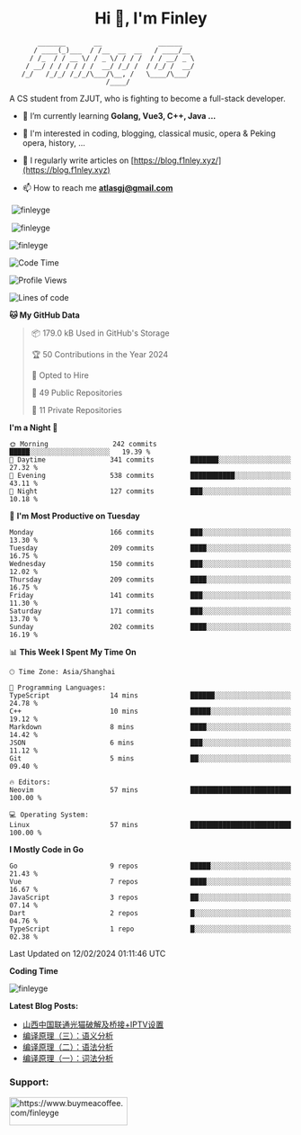 <h1 align="center">Hi 👋, I'm Finley</h1>

```text
       _______       __              ______   
      / ____(_)___  / /__  __  __   / ____/__ 
     / /_  / / __ \/ / _ \/ / / /  / / __/ _ \
    / __/ / / / / / /  __/ /_/ /  / /_/ /  __/
   /_/   /_/_/ /_/_/\___/\__, /   \____/\___/
                        /____/                
```

<p align="left">

A CS student from ZJUT,
who is fighting to become a full-stack developer.

</p>

<p align="left">

- 🌱 I’m currently learning **Golang, Vue3, C++, Java ...**

- 🧠 I'm interested in coding, blogging, classical music, opera & Peking opera, history, ...

- 📝 I regularly write articles on [https://blog.f1nley.xyz/](https://blog.f1nley.xyz)

- 📫 How to reach me **atlasgj@gmail.com**

</p>

<p>&nbsp;<img align="center" src="https://github-readme-stats.vercel.app/api/top-langs/?username=finleyge&show_icons=true&locale=en&hide=javascript,html,tex" alt="finleyge" /></p>

<p>&nbsp;<img align="center" src="https://github-readme-stats.vercel.app/api?username=finleyge&show_icons=true&locale=en" alt="finleyge" /></p>

<p><img align="center" src="https://github-readme-streak-stats.herokuapp.com/?user=finleyge&" alt="finleyge" /></p>

<!--START_SECTION:waka-->
![Code Time](http://img.shields.io/badge/Code%20Time-1%2C152%20hrs%2038%20mins-blue)

![Profile Views](http://img.shields.io/badge/Profile%20Views-0-blue)

![Lines of code](https://img.shields.io/badge/From%20Hello%20World%20I%27ve%20Written-921.0%20thousand%20lines%20of%20code-blue)

**🐱 My GitHub Data** 

> 📦 179.0 kB Used in GitHub's Storage 
 > 
> 🏆 50 Contributions in the Year 2024
 > 
> 💼 Opted to Hire
 > 
> 📜 49 Public Repositories 
 > 
> 🔑 11 Private Repositories 
 > 
**I'm a Night 🦉** 

```text
🌞 Morning                242 commits         █████░░░░░░░░░░░░░░░░░░░░   19.39 % 
🌆 Daytime                341 commits         ███████░░░░░░░░░░░░░░░░░░   27.32 % 
🌃 Evening                538 commits         ███████████░░░░░░░░░░░░░░   43.11 % 
🌙 Night                  127 commits         ███░░░░░░░░░░░░░░░░░░░░░░   10.18 % 
```
📅 **I'm Most Productive on Tuesday** 

```text
Monday                   166 commits         ███░░░░░░░░░░░░░░░░░░░░░░   13.30 % 
Tuesday                  209 commits         ████░░░░░░░░░░░░░░░░░░░░░   16.75 % 
Wednesday                150 commits         ███░░░░░░░░░░░░░░░░░░░░░░   12.02 % 
Thursday                 209 commits         ████░░░░░░░░░░░░░░░░░░░░░   16.75 % 
Friday                   141 commits         ███░░░░░░░░░░░░░░░░░░░░░░   11.30 % 
Saturday                 171 commits         ███░░░░░░░░░░░░░░░░░░░░░░   13.70 % 
Sunday                   202 commits         ████░░░░░░░░░░░░░░░░░░░░░   16.19 % 
```


📊 **This Week I Spent My Time On** 

```text
🕑︎ Time Zone: Asia/Shanghai

💬 Programming Languages: 
TypeScript               14 mins             ██████░░░░░░░░░░░░░░░░░░░   24.78 % 
C++                      10 mins             █████░░░░░░░░░░░░░░░░░░░░   19.12 % 
Markdown                 8 mins              ████░░░░░░░░░░░░░░░░░░░░░   14.42 % 
JSON                     6 mins              ███░░░░░░░░░░░░░░░░░░░░░░   11.12 % 
Git                      5 mins              ██░░░░░░░░░░░░░░░░░░░░░░░   09.40 % 

🔥 Editors: 
Neovim                   57 mins             █████████████████████████   100.00 % 

💻 Operating System: 
Linux                    57 mins             █████████████████████████   100.00 % 
```

**I Mostly Code in Go** 

```text
Go                       9 repos             █████░░░░░░░░░░░░░░░░░░░░   21.43 % 
Vue                      7 repos             ████░░░░░░░░░░░░░░░░░░░░░   16.67 % 
JavaScript               3 repos             ██░░░░░░░░░░░░░░░░░░░░░░░   07.14 % 
Dart                     2 repos             █░░░░░░░░░░░░░░░░░░░░░░░░   04.76 % 
TypeScript               1 repo              █░░░░░░░░░░░░░░░░░░░░░░░░   02.38 % 
```




 Last Updated on 12/02/2024 01:11:46 UTC
<!--END_SECTION:waka-->
**Coding Time**
<p>
       <img align="center" src="https://wakatime.com/share/@1f267603-cf28-47c9-a32c-2753500710e7/96d852e9-5832-42ff-acaa-a48a5371ba9d.svg" alt="finleyge" />
</p>

</p>


**Latest Blog Posts:**

<!-- BLOG-POST-LIST:START -->
- [山西中国联通光猫破解及桥接+IPTV设置](https://blog.f1nley.xyz/post/shanxi-china-unicom-optical-modem-crack-bridge-and-iptv/)
- [编译原理（三）：语义分析](https://blog.f1nley.xyz/post/compile/semantic-analysis/)
- [编译原理（二）：语法分析](https://blog.f1nley.xyz/post/compile/syntactic-analysis/)
- [编译原理（一）：词法分析](https://blog.f1nley.xyz/post/compile/lexical/)
<!-- BLOG-POST-LIST:END -->

<h3 align="left">Support:</h3>

<p align="left">

<a href="https://www.buymeacoffee.com/finleyge"> <img align="left" src="https://cdn.buymeacoffee.com/buttons/v2/default-yellow.png" height="50" width="210" alt="https://www.buymeacoffee.com/finleyge" />

</a>
</p>
